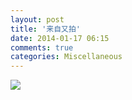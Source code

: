 ```yaml
---
layout: post
title: '来自又拍'
date: 2014-01-17 06:15
comments: true
categories: Miscellaneous
---
```

![](http://pic.yupoo.com/josephok/D8PwbJ60/medish.jpg)